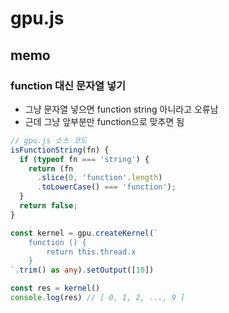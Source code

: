 # gpu.js

## memo

### function 대신 문자열 넣기
- 그냥 문자열 넣으면 function string 아니라고 오류남
- 근데 그냥 앞부분만 function으로 맞추면 됨
```js
// gpu.js 소스 코드
isFunctionString(fn) {
  if (typeof fn === 'string') {
    return (fn
      .slice(0, 'function'.length)
      .toLowerCase() === 'function');
  }
  return false;
}
```
```ts
const kernel = gpu.createKernel(`
    function () {
        return this.thread.x
    }
`.trim() as any).setOutput([10])

const res = kernel()
console.log(res) // [ 0, 1, 2, ..., 9 ]
```

